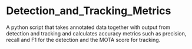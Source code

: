 # Detection_and_Tracking_Metrics
A python script that takes annotated data together with output from detection and tracking and calculates accuracy metrics such as precision, recall and F1 for the detection and the MOTA score for tracking.
